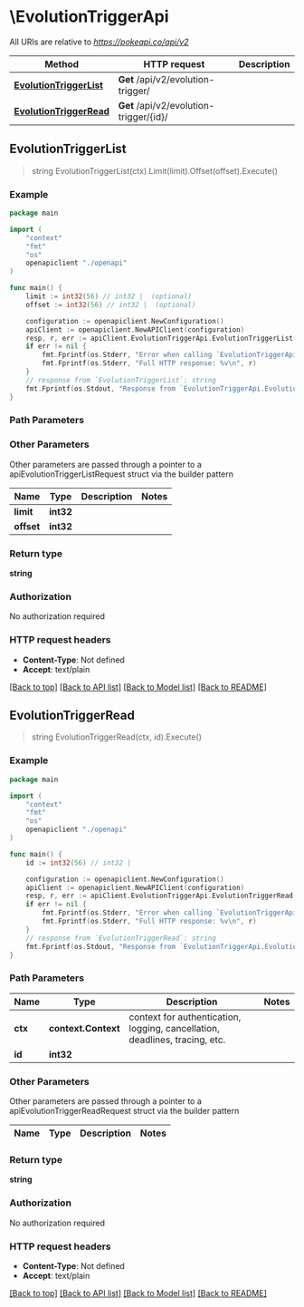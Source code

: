 # \EvolutionTriggerApi

All URIs are relative to *https://pokeapi.co/api/v2*

Method | HTTP request | Description
------------- | ------------- | -------------
[**EvolutionTriggerList**](EvolutionTriggerApi.md#EvolutionTriggerList) | **Get** /api/v2/evolution-trigger/ | 
[**EvolutionTriggerRead**](EvolutionTriggerApi.md#EvolutionTriggerRead) | **Get** /api/v2/evolution-trigger/{id}/ | 



## EvolutionTriggerList

> string EvolutionTriggerList(ctx).Limit(limit).Offset(offset).Execute()



### Example

```go
package main

import (
    "context"
    "fmt"
    "os"
    openapiclient "./openapi"
)

func main() {
    limit := int32(56) // int32 |  (optional)
    offset := int32(56) // int32 |  (optional)

    configuration := openapiclient.NewConfiguration()
    apiClient := openapiclient.NewAPIClient(configuration)
    resp, r, err := apiClient.EvolutionTriggerApi.EvolutionTriggerList(context.Background()).Limit(limit).Offset(offset).Execute()
    if err != nil {
        fmt.Fprintf(os.Stderr, "Error when calling `EvolutionTriggerApi.EvolutionTriggerList``: %v\n", err)
        fmt.Fprintf(os.Stderr, "Full HTTP response: %v\n", r)
    }
    // response from `EvolutionTriggerList`: string
    fmt.Fprintf(os.Stdout, "Response from `EvolutionTriggerApi.EvolutionTriggerList`: %v\n", resp)
}
```

### Path Parameters



### Other Parameters

Other parameters are passed through a pointer to a apiEvolutionTriggerListRequest struct via the builder pattern


Name | Type | Description  | Notes
------------- | ------------- | ------------- | -------------
 **limit** | **int32** |  | 
 **offset** | **int32** |  | 

### Return type

**string**

### Authorization

No authorization required

### HTTP request headers

- **Content-Type**: Not defined
- **Accept**: text/plain

[[Back to top]](#) [[Back to API list]](../README.md#documentation-for-api-endpoints)
[[Back to Model list]](../README.md#documentation-for-models)
[[Back to README]](../README.md)


## EvolutionTriggerRead

> string EvolutionTriggerRead(ctx, id).Execute()



### Example

```go
package main

import (
    "context"
    "fmt"
    "os"
    openapiclient "./openapi"
)

func main() {
    id := int32(56) // int32 | 

    configuration := openapiclient.NewConfiguration()
    apiClient := openapiclient.NewAPIClient(configuration)
    resp, r, err := apiClient.EvolutionTriggerApi.EvolutionTriggerRead(context.Background(), id).Execute()
    if err != nil {
        fmt.Fprintf(os.Stderr, "Error when calling `EvolutionTriggerApi.EvolutionTriggerRead``: %v\n", err)
        fmt.Fprintf(os.Stderr, "Full HTTP response: %v\n", r)
    }
    // response from `EvolutionTriggerRead`: string
    fmt.Fprintf(os.Stdout, "Response from `EvolutionTriggerApi.EvolutionTriggerRead`: %v\n", resp)
}
```

### Path Parameters


Name | Type | Description  | Notes
------------- | ------------- | ------------- | -------------
**ctx** | **context.Context** | context for authentication, logging, cancellation, deadlines, tracing, etc.
**id** | **int32** |  | 

### Other Parameters

Other parameters are passed through a pointer to a apiEvolutionTriggerReadRequest struct via the builder pattern


Name | Type | Description  | Notes
------------- | ------------- | ------------- | -------------


### Return type

**string**

### Authorization

No authorization required

### HTTP request headers

- **Content-Type**: Not defined
- **Accept**: text/plain

[[Back to top]](#) [[Back to API list]](../README.md#documentation-for-api-endpoints)
[[Back to Model list]](../README.md#documentation-for-models)
[[Back to README]](../README.md)

